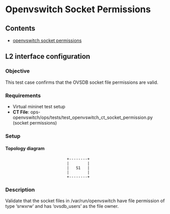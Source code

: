 Openvswitch Socket Permissions
==============================


## Contents
- [openvswitch socket permissions](#openvswitch-socket-permissions)

##  L2 interface configuration
### Objective
This test case confirms that the OVSDB socket file permissions are valid.
### Requirements
- Virtual mininet test setup
- **CT File**:  ops-openvswitch/ops/tests/test_openvswitch_ct_socket_permission.py (socket permissions)

### Setup
#### Topology diagram
```ditaa
                           +--------+
                           |        |
                           |   S1   |
                           |        |
                           +--------+
```

### Description
Validate that the socket files in /var/run/openvswitch have file permission of type ‘srwxrw’ and has ‘ovsdb_users’ as the file owner.
